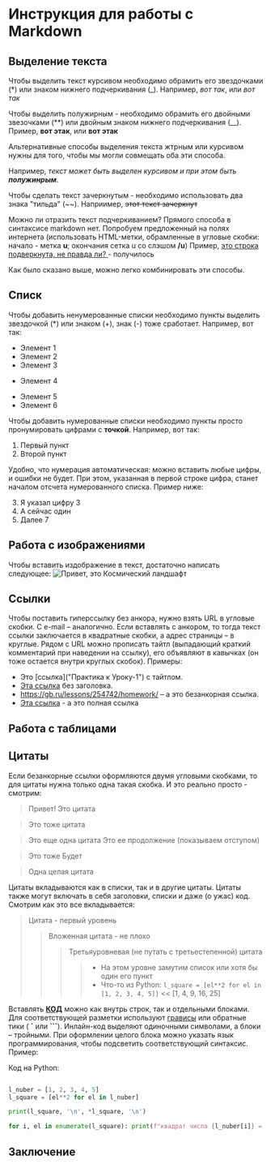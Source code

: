 # Инструкция для работы с Markdown

## Выделение текста
Чтобы выделить текст курсивом необходимо обрамить его звездочками (*) или знаком нижнего подчеркивания (_). Например, *вот так*, или _вот так_

Чтобы выделить полужирным - необходимо обрамить его двойными звезочками (**) или двойным знаком нижнего подчеркивания (__). 
Пример, **вот этак**, или __вот этак__

Альтернативные способы выделения текста жтрным или курсивом нужны для того, чтобы мы могли совмещать оба эти способа.

Например, _текст может быть выделен курсивом и при этом быть **полужинрым**_.

Чтобы сделать текст зачеркнутым - необходимо использовать два знака "тильда" (~~).
Наприимер, ~~этот текст зачеркнут~~

Можно ли отразить текст подчеркиванием?
Прямого способа в синтаксисе markdown нет. Попробуем предложенный на полях интернета (использовать HTML-метки, обрамленные в угловые скобки: начало - метка **u**; окончания сетка u со слэшом **/u**)
Пример,
<u> это строка подверкнута, не правда ли? </u> - получилось 

Как было сказано выше, можно легко комбинировать эти способы.

## Списк

Чтобы добавить ненумерованные списки необходимо пункты выделить звездочкой (*) или знаком (+), знак (-) тоже сработает.
Например, вот так:
* Элемент 1
* Элемент 2
* Элемент 3
+ Элемент 4
- Элемент 5
- Элемент 6

Чтобы добавить нумерованные списки необходимо пункты просто пронумировать цифрами с **точкой**.
Например, вот так:
1. Первый пункт
2. Второй пункт

Удобно, что нумерация автоматическая: можно вставить любые цифры, и ошибки не будет. При этом, указанная в первой строке цифра, станет началом отсчета нумерованного списка. Пример ниже:

3. Я указал цифру 3
1. А сейчас один
7. Далее 7

## Работа с изображениями

Чтобы вставить издображение в текст, достаточно написать следующее:
![Привет, это Космический ландшафт](Kosmos.jfif)

## Ссылки
Чтобы поставить гиперссылку без анкора, нужно взять URL в угловые скобки. С e-mail – аналогично.
Если вставлять с анкором, то тогда текст ссылки заключается в квадратные скобки, а адрес страницы – в круглые. Рядом с URL можно прописать тайтл (выпадающий краткий комментарий при наведении на ссылку), его объявляют в кавычках (он тоже остается внутри круглых скобок).
Примеры:

* Это [ссылка]("Практика к Уроку-1") с тайтлом.
* [Эта ссылка](https://gb.ru/lessons/254742/homework/) без заголовка.
* <https://gb.ru/lessons/254742/homework/> – а это безанкорная ссылка.
* [Эта ссылка](https://gb.ru/lessons/254742/homework/ "Практика к Уроку-1") - а это полная ссылка


## Работа с таблицами

## Цитаты
Если безанкорные ссылки оформляются двумя угловыми скобками, то для цитаты нужна только одна такая скобка. И это реально просто - смотрим:

> Привет! Это цитата

> Это тоже цитата

> Это еще одна цитата
Это ее продолжение (показываем отступом)

> Это тоже
Будет

>
> Одна целая цитата

Цитаты вкладываются как в списки, так и в другие цитаты. Цитаты также могут включать в себя заголовки, списки и даже (о ужас) код. Смотрим как это все вкладывается:

> Цитата - первый уровень
>> Вложенная цитата - не плохо
>>> Третьяуровневая (не путать с третьестепенной) цитата
>>>> * На этом уровне замутим список или хотя бы один его пункт
>>>> * Что-то из Python: `l_square = [el**2 for el in [1, 2, 3, 4, 5]]` << [1, 4, 9, 16, 25]
     
Вставлять <u>**КОД**</u> можно как внутрь строк, так и отдельными блоками. Для соответствующей разметки используют <u>грависы</u> или обратные тики ( **`** или **```**). Инлайн-код выделяют одиночными символами, а блоки – тройными. При оформлении целого блока можно указать язык программирования, чтобы подсветить соответствующий синтаксис. Пример:

Код на Python:

```python

l_nuber = [1, 2, 3, 4, 5]
l_square = [el**2 for el in l_nuber]

print(l_square, '\n', *l_square, '\n')

for i, el in enumerate(l_square): print(f"квадрат числа {l_nuber[i]} = {el}")
```

## Заключение